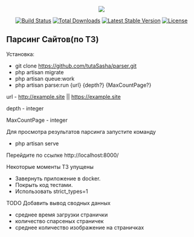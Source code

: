 <p align="center"><img src="https://laravel.com/assets/img/components/logo-laravel.svg"></p>

<p align="center">
<a href="https://travis-ci.org/laravel/framework"><img src="https://travis-ci.org/laravel/framework.svg" alt="Build Status"></a>
<a href="https://packagist.org/packages/laravel/framework"><img src="https://poser.pugx.org/laravel/framework/d/total.svg" alt="Total Downloads"></a>
<a href="https://packagist.org/packages/laravel/framework"><img src="https://poser.pugx.org/laravel/framework/v/stable.svg" alt="Latest Stable Version"></a>
<a href="https://packagist.org/packages/laravel/framework"><img src="https://poser.pugx.org/laravel/framework/license.svg" alt="License"></a>
</p>

## Парсинг Сайтов(по ТЗ)

Установка:

- git clone https://github.com/tutaSasha/parser.git
- php artisan migrate
- php artisan queue:work
- php artisan parse:run {url} {depth?} {MaxCountPage?}

url - http://example.site || https://example.site

depth - integer

MaxCountPage - integer

Для просмотра результатов парсинга 
запустите команду
- php artisan serve

Перейдите по ссылке
http://localhost:8000/



Некоторые моменты ТЗ упущены
- Завернуть приложение в docker.
- Покрыть код тестами.
- Использовать strict_types=1


TODO
Добавить вывод сводных данных
- среднее время загрузки странички 
- количество спарсеных страничек
- среднее количество изображение на страничках
